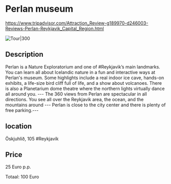 # Perlan museum
https://www.tripadvisor.com/Attraction_Review-g189970-d246003-Reviews-Perlan-Reykjavik_Capital_Region.html

![Tour|300](https://dynamic-media-cdn.tripadvisor.com/media/photo-o/12/40/6b/79/perlan-wonders-of-iceland.jpg?w=1200&h=-1&s=1)

## Description
Perlan is a Nature Exploratorium and one of #Reykjavik’s main landmarks. You can learn all about Icelandic nature in a fun and interactive ways at Perlan's museum. Some highlights include a real indoor ice cave, hands-on exhibits, a life-size bird cliff full of life, and a show about volcanoes. There is also a Planetarium dome theatre where the northern lights virtually dance all around you. --- The 360 views from Perlan are spectacular in all directions. You see all over the Reykjavik area, the ocean, and the mountains around --- Perlan is close to the city center and there is plenty of free parking.---

## location
Öskjuhlíð, 105 #Reykjavík

## Price
25 Euro p.p.

Totaal: 100 Euro